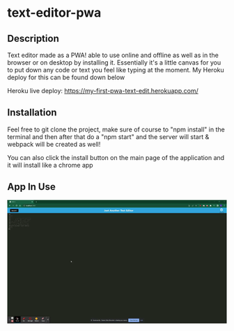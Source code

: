 # text-editor-pwa

## Description
Text editor made as a PWA! able to use online and offline as well as in the browser or on desktop by installing it. Essentially it's a little canvas for you to put down any code or text you feel like typing at the moment. My Heroku deploy for this can be found down below 

Heroku live deploy: https://my-first-pwa-text-edit.herokuapp.com/

## Installation 
Feel free to git clone the project, make sure of course to "npm install" in the terminal and then after that do a "npm start" and the server will start & webpack will be created as well!

You can also click the install button on the main page of the application and it will install like a chrome app

## App In Use

![GIF](assets/site.gif)